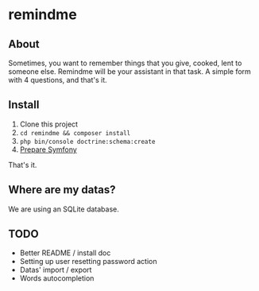 remindme
========

About
-----

Sometimes, you want to remember things that you give, cooked, lent to someone else. Remindme will be your assistant in that task. A simple form with 4 questions, and that's it.


Install
-------

1. Clone this project
2. `cd remindme && composer install`
3. `php bin/console doctrine:schema:create`
4. [Prepare Symfony](http://symfony.com/doc/current/setup/web_server_configuration.html)

That's it.

Where are my datas?
-------------------

We are using an SQLite database.

TODO
----

- Better README / install doc
- Setting up user resetting password action
- Datas' import / export
- Words autocompletion
